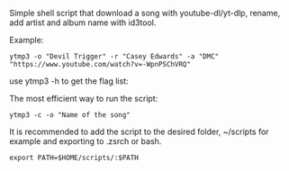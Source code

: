 Simple shell script that download a song with youtube-dl/yt-dlp, rename, add artist and album name with id3tool.

Example:

    ytmp3 -o "Devil Trigger" -r "Casey Edwards" -a "DMC" "https://www.youtube.com/watch?v=-WpnPSChVRQ"

use ytmp3 -h to get the flag list:

The most efficient way to run the script:
                
    ytmp3 -c -o "Name of the song"

It is recommended to add the script to the desired folder, ~/scripts for example and exporting to .zsrch or bash.

    export PATH=$HOME/scripts/:$PATH
